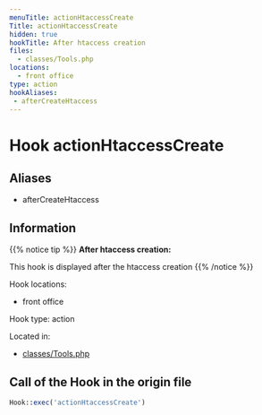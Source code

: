 ```yaml
---
menuTitle: actionHtaccessCreate
Title: actionHtaccessCreate
hidden: true
hookTitle: After htaccess creation
files:
  - classes/Tools.php
locations:
  - front office
type: action
hookAliases:
 - afterCreateHtaccess
---
```


# Hook actionHtaccessCreate

## Aliases
 
 - afterCreateHtaccess



## Information

{{% notice tip %}}
**After htaccess creation:** 

This hook is displayed after the htaccess creation
{{% /notice %}}

Hook locations: 
  - front office

Hook type: action

Located in: 
  - [classes/Tools.php](https://github.com/PrestaShop/PrestaShop/blob/8.0.x/classes/Tools.php)

## Call of the Hook in the origin file

```php
Hook::exec('actionHtaccessCreate')
```